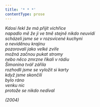 ```yaml
---
title: '* * *'
contentType: prose
---
```


<section>

_Kdosi řekl že má přijít vichřice  
napadlo mě že ji ve tmě stejně nikdo neuvidí  
scházeli jsme se v rozsvícené kuchyni  
a neviděnou krajinu  
pozorovali jako velké zvíře  
možná začnou pukat stromy  
nebo něco zmrzne říkali v rádiu  
Šimonina tvář zářila  
rozhodli jsme se vyložit si karty  
když jsme skončili  
bylo ráno  
venku nic  
protože se nikdo nedíval_

</section>

<section>

_(2004)_

</section>
